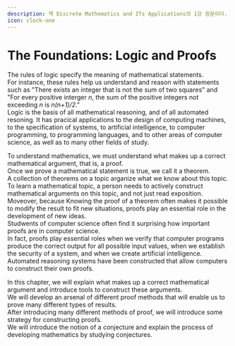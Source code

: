 ```yaml
---
description: 책 Discrete Mathematics and ITs Applications의 1강 원문이다.
icon: clock-one
---
```


# The Foundations: Logic and Proofs

The rules of logic specify the meaning of mathematical statements.\
For instance, these rules help us understand and reason with statements such as "There exists an integer that is not the sum of two squares" and "For every positive interger _n_, the sum of the positive integers not exceeding _n_ is _n(n+1)/2_."\
Logic is the basis of all mathematical reasoning, and of all automated resoning. It has pracical applications to the design of computing machines, to the specification of systems, to artificial intelligence, to computer programming, to programming languages, and to other areas of computer science, as well as to many other fields of study.

To understand mathematics, we must understand what makes up a correct mathematical argument,  that is, a proof.\
Once we prove a mathematical statement is true, we call it a theorem.\
A collection of theorems on a topic arganize what we know about this topic.\
To learn a mathematical topic, a person needs to actively construct mathematical arguments on this topic, and not just read exposition.\
Moveover, because Knowing the proof of a theorem often makes it possible to modify the result to fit new situations, proofs play an essential role in the development of new ideas.\
Studwents of computer science often find it surprising how important proofs are in computer science.\
In fact, proofs play essential roles when we verify that computer programs produce the correct output for all possible input values, when we establish the security of a system, and when we create artificial intelligence.\
Automated reasoning systems have been constructed that allow computers to construct their own proofs.

In this chapter, we will explain what makes up a correct mathematical argument and introduce tools to construct these arguments.\
We will develop an arsenal of different proof methods that will enable us to prove many different types of results.\
After introducing many different methods of proof, we will introduce some strategy for constructing proofs.\
We will introduce the notion of a conjecture and explain the process of developing mathematics by studying conjectures.

